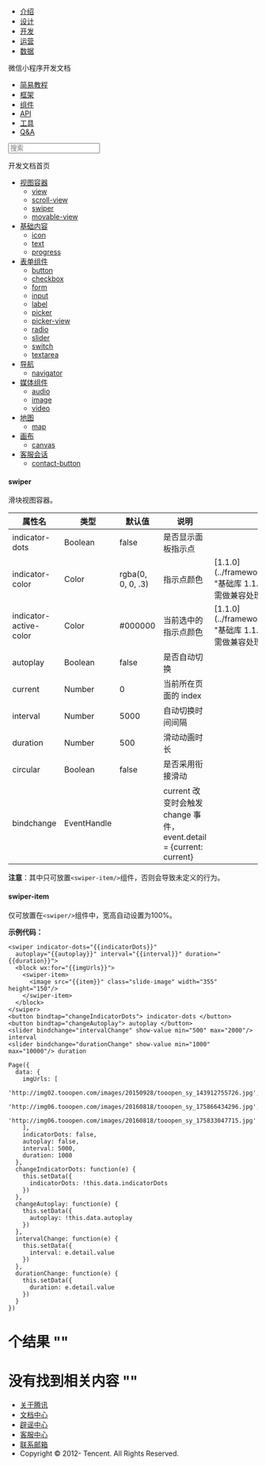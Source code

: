 <div class="book with-summary">

<div class="head">

<div class="head_box">

# [](javascript:; "_('微信公众平台 小程序')")

<div class="header_ctrls">

*   [介绍](https://mp.weixin.qq.com/debug/wxadoc/introduction/index.html?t=2017616)
*   [设计](https://mp.weixin.qq.com/debug/wxadoc/design/index.html?t=2017616)
*   [开发](https://mp.weixin.qq.com/debug/wxadoc/dev/index.html?t=2017616)
*   [运营](https://mp.weixin.qq.com/debug/wxadoc/product/index.html?t=2017616)
*   [数据](https://mp.weixin.qq.com/debug/wxadoc/analysis/index.html?t=2017616)

</div>

</div>

</div>

<div class="sub_nav_box">

<div class="sub_nav_inner">

<div class="book-summary-opr" id="js-book-summary-opr"><a class="book-summary-btn"></a></div>

<div class="top_sub_nav">

<div class="top_title_wap"><span class="icon_title icon_dev"></span>

微信小程序开发文档

</div>

*   [简易教程](../)
*   [框架](../framework/MINA.html)
*   [组件](./)
*   [API](../api/)
*   [工具](../devtools/devtools.html)
*   [Q&A](../qa.html)

</div>

<div id="book-search-input" role="search">

<form><label for="search-input" class="search-icon" id="js-search-icon"></label><input type="text" id="search-input" name="search-input" placeholder="搜索"> </form>

</div>

</div>

</div>

<div class="book-summary">

<div class="book-summary-home" id="js-summary-home"><a><span class="icon_home_s icon_dev"></span><span class="s_title_2">开发文档首页</span></a></div>

<nav role="navigation">

*   [视图容器](view.html)
    *   [view](view.html)
    *   [scroll-view](scroll-view.html)
    *   [swiper](swiper.html)
    *   [movable-view](movable-view.html)
*   [基础内容](icon.html)
    *   [icon](icon.html)
    *   [text](text.html)
    *   [progress](progress.html)
*   [表单组件](button.html)
    *   [button](button.html)
    *   [checkbox](checkbox.html)
    *   [form](form.html)
    *   [input](input.html)
    *   [label](label.html)
    *   [picker](picker.html)
    *   [picker-view](picker-view.html)
    *   [radio](radio.html)
    *   [slider](slider.html)
    *   [switch](switch.html)
    *   [textarea](textarea.html)
*   [导航](navigator.html)
    *   [navigator](navigator.html)
*   [媒体组件](audio.html)
    *   [audio](audio.html#audio)
    *   [image](image.html)
    *   [video](video.html)
*   [地图](map.html)
    *   [map](map.html#map)
*   [画布](canvas.html)
    *   [canvas](canvas.html#canvas)
*   [客服会话](contact-button.html)
    *   [contact-button](contact-button.html)

</nav>

</div>

<div class="book-body">

<div class="body-inner">

<div class="page-wrapper" tabindex="-1" role="main">

<div class="page-inner">

<div id="book-search-results">

<div class="search-noresults">

<section class="normal markdown-section">

#### swiper

滑块视图容器。

<table>

<thead>

<tr>

<th>属性名</th>

<th>类型</th>

<th>默认值</th>

<th>说明</th>

<th>最低版本</th>

</tr>

</thead>

<tbody>

<tr>

<td>indicator-dots</td>

<td>Boolean</td>

<td>false</td>

<td>是否显示面板指示点</td>

<td></td>

</tr>

<tr>

<td>indicator-color</td>

<td>Color</td>

<td>rgba(0, 0, 0, .3)</td>

<td>指示点颜色</td>

<td>[1.1.0](../framework/compatibility.html "基础库 1.1.0 开始支持，低版本需做兼容处理。")</td>

</tr>

<tr>

<td>indicator-active-color</td>

<td>Color</td>

<td>#000000</td>

<td>当前选中的指示点颜色</td>

<td>[1.1.0](../framework/compatibility.html "基础库 1.1.0 开始支持，低版本需做兼容处理。")</td>

</tr>

<tr>

<td>autoplay</td>

<td>Boolean</td>

<td>false</td>

<td>是否自动切换</td>

<td></td>

</tr>

<tr>

<td>current</td>

<td>Number</td>

<td>0</td>

<td>当前所在页面的 index</td>

<td></td>

</tr>

<tr>

<td>interval</td>

<td>Number</td>

<td>5000</td>

<td>自动切换时间间隔</td>

<td></td>

</tr>

<tr>

<td>duration</td>

<td>Number</td>

<td>500</td>

<td>滑动动画时长</td>

<td></td>

</tr>

<tr>

<td>circular</td>

<td>Boolean</td>

<td>false</td>

<td>是否采用衔接滑动</td>

<td></td>

</tr>

<tr>

<td>bindchange</td>

<td>EventHandle</td>

<td></td>

<td>current 改变时会触发 change 事件，event.detail = {current: current}</td>

</tr>

</tbody>

</table>

**注意**：其中只可放置`<swiper-item/>`组件，否则会导致未定义的行为。

#### swiper-item

仅可放置在`<swiper/>`组件中，宽高自动设置为100%。

**示例代码：**

    <swiper indicator-dots="{{indicatorDots}}"
      autoplay="{{autoplay}}" interval="{{interval}}" duration="{{duration}}">
      <block wx:for="{{imgUrls}}">
        <swiper-item>
          <image src="{{item}}" class="slide-image" width="355" height="150"/>
        </swiper-item>
      </block>
    </swiper>
    <button bindtap="changeIndicatorDots"> indicator-dots </button>
    <button bindtap="changeAutoplay"> autoplay </button>
    <slider bindchange="intervalChange" show-value min="500" max="2000"/> interval
    <slider bindchange="durationChange" show-value min="1000" max="10000"/> duration

    Page({
      data: {
        imgUrls: [
          'http://img02.tooopen.com/images/20150928/tooopen_sy_143912755726.jpg',
          'http://img06.tooopen.com/images/20160818/tooopen_sy_175866434296.jpg',
          'http://img06.tooopen.com/images/20160818/tooopen_sy_175833047715.jpg'
        ],
        indicatorDots: false,
        autoplay: false,
        interval: 5000,
        duration: 1000
      },
      changeIndicatorDots: function(e) {
        this.setData({
          indicatorDots: !this.data.indicatorDots
        })
      },
      changeAutoplay: function(e) {
        this.setData({
          autoplay: !this.data.autoplay
        })
      },
      intervalChange: function(e) {
        this.setData({
          interval: e.detail.value
        })
      },
      durationChange: function(e) {
        this.setData({
          duration: e.detail.value
        })
      }
    })

</section>

</div>

<div class="search-results">

<div class="has-results">

# <span class="search-results-count"></span>个结果 "<span class="search-query"></span>"

</div>

<div class="no-results">

# 没有找到相关内容 "<span class="search-query"></span>"

</div>

</div>

</div>

</div>

</div>

<div class="foot" id="footer">

*   [关于腾讯](http://www.tencent.com/zh-cn/index.shtml)
*   [文档中心](https://mp.weixin.qq.com/debug/wxadoc/introduction/index.html?t=1484641676&t=2017616)
*   [辟谣中心](https://mp.weixin.qq.com/cgi-bin/opshowpage?action=dispelinfo&lang=zh_CN&begin=1&count=9)
*   [客服中心](http://kf.qq.com/faq/120911VrYVrA1509086vyumm.html)
*   [联系邮箱](mailto:weixinmp@qq.com)
*   Copyright © 2012-<span id="s_copyright_year"></span> Tencent. All Rights Reserved.

</div>

</div>

[](scroll-view.html)[](movable-view.html)</div>

</div>